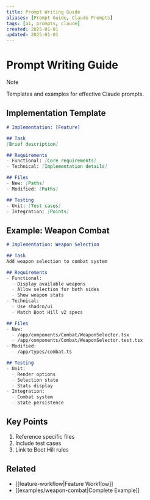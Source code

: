 ```yaml
---
title: Prompt Writing Guide
aliases: [Prompt Guide, Claude Prompts]
tags: [ai, prompts, claude]
created: 2025-01-01
updated: 2025-01-01
---
```


# Prompt Writing Guide

> [!note]
> Templates and examples for effective Claude prompts.

## Implementation Template
```markdown
# Implementation: [Feature]

## Task
[Brief description]

## Requirements
- Functional: [Core requirements]
- Technical: [Implementation details]

## Files
- New: [Paths]
- Modified: [Paths]

## Testing
- Unit: [Test cases]
- Integration: [Points]
```

## Example: Weapon Combat
```markdown
# Implementation: Weapon Selection

## Task
Add weapon selection to combat system

## Requirements
- Functional:
  - Display available weapons
  - Allow selection for both sides
  - Show weapon stats
- Technical:
  - Use shadcn/ui
  - Match Boot Hill v2 specs

## Files
- New:
  - /app/components/Combat/WeaponSelector.tsx
  - /app/components/Combat/WeaponSelector.test.tsx
- Modified:
  - /app/types/combat.ts

## Testing
- Unit:
  - Render options
  - Selection state
  - Stats display
- Integration:
  - Combat system
  - State persistence
```

## Key Points
1. Reference specific files
2. Include test cases
3. Link to Boot Hill rules

## Related
- [[feature-workflow|Feature Workflow]]
- [[examples/weapon-combat|Complete Example]]